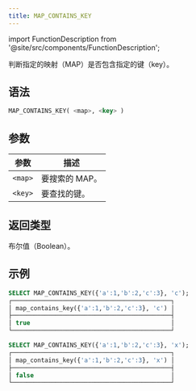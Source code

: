 ```yaml
---
title: MAP_CONTAINS_KEY
---
```

import FunctionDescription from '@site/src/components/FunctionDescription';

<FunctionDescription description="引入或更新于：v1.2.464"/>

判断指定的映射（MAP）是否包含指定的键（key）。

## 语法

```sql
MAP_CONTAINS_KEY( <map>, <key> )
```

## 参数

| 参数 | 描述 |
|-----------|-------------------------|
| `<map>` | 要搜索的 MAP。 |
| `<key>` | 要查找的键。 |

## 返回类型

布尔值（Boolean）。

## 示例

```sql
SELECT MAP_CONTAINS_KEY({'a':1,'b':2,'c':3}, 'c');
┌────────────────────────────────────────────┐
│ map_contains_key({'a':1,'b':2,'c':3}, 'c') │
├────────────────────────────────────────────┤
│ true                                       │
└────────────────────────────────────────────┘

SELECT MAP_CONTAINS_KEY({'a':1,'b':2,'c':3}, 'x');
┌────────────────────────────────────────────┐
│ map_contains_key({'a':1,'b':2,'c':3}, 'x') │
├────────────────────────────────────────────┤
│ false                                      │
└────────────────────────────────────────────┘
```
